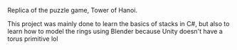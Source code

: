 Replica of the puzzle game, Tower of Hanoi.

This project was mainly done to learn the basics of stacks in C#, but also to learn how to model the rings using Blender because Unity doesn't have a torus primitive lol
